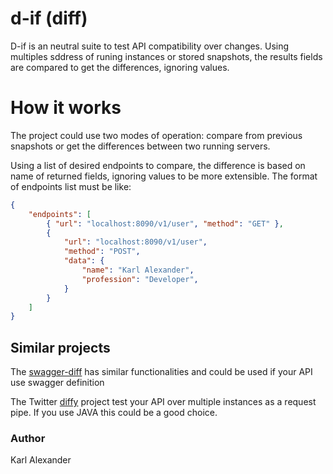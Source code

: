 # d-if (diff)

D-if is an neutral suite to test API compatibility over changes. Using multiples sddress of runing instances or stored snapshots, the results fields are compared to get the differences, ignoring values.

# How it works

The project could use two modes of operation: compare from previous snapshots or get the differences between two running servers.

Using a list of desired endpoints to compare, the difference is based on name of returned fields, ignoring values to be more extensible. The format of endpoints list must be like:

```JSON
{
    "endpoints": [
        { "url": "localhost:8090/v1/user", "method": "GET" },
        { 
            "url": "localhost:8090/v1/user",
            "method": "POST",
            "data": {
                "name": "Karl Alexander",
                "profession": "Developer",
            }
        }
    ]
}
```

## Similar projects

The [swagger-diff](https://github.com/zallek/swagger-diff) has similar functionalities and could be used if your API use swagger definition

The Twitter [diffy](https://github.com/twitter/diffy) project test your API over multiple instances as a request pipe. If you use JAVA this could be a good choice.

### Author
Karl Alexander
